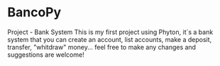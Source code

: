 # BancoPy
Project - Bank System
This is my first project using Phyton, it´s a bank system that you can create an account, list accounts, make a deposit, transfer, "whitdraw" money... feel free to make any changes and suggestions are welcome!
